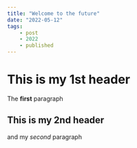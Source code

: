 ```yaml
---
title: "Welcome to the future"
date: "2022-05-12"
tags:
    - post
    - 2022
    - published
---
```

# This is my 1st header
The __first__ paragraph
## This is my 2nd header
and my _second_ paragraph